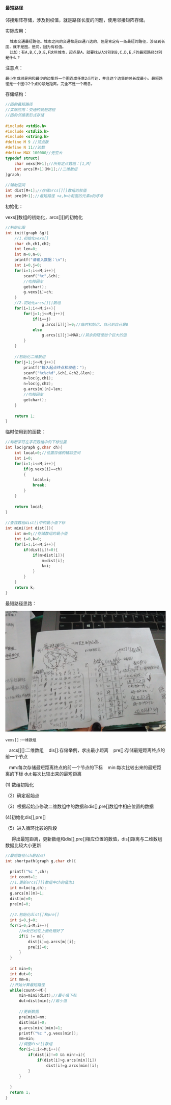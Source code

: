 
#### 最短路径

邻接矩阵存储，涉及到权值，就是路径长度的问题，使用邻接矩阵存储。

实际应用：

      城市交通最短路径。城市之间的交通都是四通八达的，但是肯定有一条最短的路径，涉及到长度，就不是图，是网，因为有权值。
      比如：有A,B,C,D,E,F这些城市，起点是A，就要找从A分别到B,C,D,E,F的最短路径分别是什么？


注意点：

	最小生成树是用和最少的边集将一个图连成任意2点可达，并且这个边集的总长度最小。最短路径是一个图中2个点的最短距离。完全不是一个概念。

存储结构：

```c
//图的最短路径
//实际应用：交通的最短路径
//图的邻接表形式存储

#include <stdio.h>
#include <stdlib.h>
#include <string.h>
#define M 9 //顶点数
#define N 11//边数
#define MAX 100000//无穷大
typedef struct{
	char vexs[M+1];//所有定点数组：[1,M]
	int arcs[M+1][M+1];//二维数组
}graph;

//辅助空间
int dist[M+1];//存储arcs[][]数组的权值
int pre[M+1];//最短路径 <a,b>b前面的元素a的序号
```

初始化：

vexs[]数组的初始化，arcs[][]的初始化

```c
//初始化图
int init(graph &g){
	//1.初始化vexs[]
	char ch,ch1,ch2;
	int len=0;
	int m=0,n=0;
	printf("请输入数据：\n");
	int i=0,j=0;
	for(i=1;i<=M;i++){
		scanf("%c",&ch);
		//吃掉回车
		getchar();
		g.vexs[i]=ch;
	}
	//2.初始化arcs[][]数组
	for(i=1;i<=M;i++){
		for(j=1;j<=M;j++){
			if(i==j)
				g.arcs[i][j]=0;//临时初始化，自己到自己是0
			else 
				g.arcs[i][j]=MAX;//其余的随便给个巨大的值
		}
	}
	
	//初始化二维数组
	for(j=1;j<=N;j++){
		printf("输入起点终点和权值：");
		scanf("%c%c%d",&ch1,&ch2,&len);
		m=loc(g,ch1);
		n=loc(g,ch2);
		g.arcs[m][n]=len;
		//吃掉回车
		getchar();
	}
	
	return 1;
}
```
临时使用到的函数：

```c
//判断字符在字符数组中的下标位置
int loc(graph g,char ch){
	int local=0;//位置存储的辅助空间
	int i=0;
	for(i=1;i<=M;i++){
		if(g.vexs[i]==ch)
		{
			local=i;
			break;
		}
	}

	return local;
}

//查找数组dist[]中的最小值下标
int mini(int dist[]){
	int m=0;//存储数组的最小值
	int i=0,k=0;
	for(i=1;i<=M;i++){
		if(dist[i]!=0){
			if(m>dist[i]){
				m=dist[i];
				k=i;
			}
		}
	}
	return k;
}
```

最短路径思路：

![pic](pic/25.jpg)


    vexs[]:一维数组
    arcs[][]:二维数组
    dis[]:存储举例，求出最小距离
    pre[]:存储最短距离终点的前一个节点
    
    mm:每次存储最短距离终点的前一个节点的下标
    min:每次比较出来的最短距离的下标
    dut:每次比较出来的最短距离
    
 (1) 数组初始化
 
 （2）确定起始点
 
 （3）根据起始点修改二维数组中的数据和dis[],pre[]数组中相应位置的数据
 
 (4)初始化dis[],pre[]
 
 （5）进入循环比较的阶段
 
      得出最短距离，更新数组和dis[],pre[]相应位置的数值，dis[]距离与二维数组数据比较大小更新
      
  ```c
  //最短路径(ch是起点)
int shortpath(graph g,char ch){

	printf("%c ",ch);
	int count=1;
	//1.更新arcs[][]数组中ch的值为1
	int m=loc(g,ch);
	g.arcs[m][m]=1;
	dist[m]=0;
	pre[m]=0;

	//2.初始化dist[]和pre[]
	int i=0,j=0;
	for(i=0;i<M;i++){
		//m处已经在上面处理好了
		if(i != m){
			dist[i]=g.arcs[m][i];
			pre[i]=0;
		}	
	}

	int min=0;
	int dut=0;
	int mm=m;
	//开始计算最短路径
	while(count<=M){
		min=mini(dist);//最小值下标
		dut=dist[min];//最小值

		//更新数据
		pre[min]=mm;
		dist[min]=0;
		g.arcs[min][min]=1;
		printf("%c ",g.vexs[min]);
		mm=min;
		//调整dist[]数组
		for(i=1;i<=M;i++){
			if(dist[i]!=0 && min!=i){
				if(dist[i]>g.arcs[min][i])
					dist[i]=g.arcs[min][i];
			}
		}

	}
	return 1;
}
  ```
